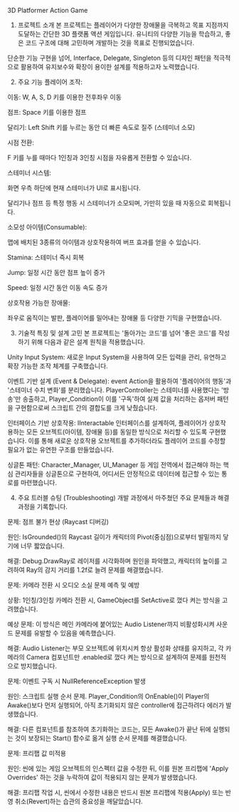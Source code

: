 3D Platformer Action Game
1. 프로젝트 소개
본 프로젝트는 플레이어가 다양한 장애물을 극복하고 목표 지점까지 도달하는 간단한 3D 플랫폼 액션 게임입니다. 유니티의 다양한 기능을 학습하고, 좋은 코드 구조에 대해 고민하며 개발하는 것을 목표로 진행되었습니다.

단순한 기능 구현을 넘어, Interface, Delegate, Singleton 등의 디자인 패턴을 적극적으로 활용하여 유지보수와 확장이 용이한 설계를 적용하고자 노력했습니다.

2. 주요 기능
플레이어 조작:

이동: W, A, S, D 키를 이용한 전후좌우 이동

점프: Space 키를 이용한 점프

달리기: Left Shift 키를 누르는 동안 더 빠른 속도로 질주 (스테미너 소모)

시점 전환:

F 키를 누를 때마다 1인칭과 3인칭 시점을 자유롭게 전환할 수 있습니다.

스테미너 시스템:

화면 우측 하단에 현재 스테미너가 UI로 표시됩니다.

달리기나 점프 등 특정 행동 시 스테미너가 소모되며, 가만히 있을 때 자동으로 회복됩니다.

소모성 아이템(Consumable):

맵에 배치된 3종류의 아이템과 상호작용하여 버프 효과를 얻을 수 있습니다.

Stamina: 스테미너 즉시 회복

Jump: 일정 시간 동안 점프 높이 증가

Speed: 일정 시간 동안 이동 속도 증가

상호작용 가능한 장애물:

좌우로 움직이는 발판, 플레이어를 밀어내는 장애물 등 다양한 기믹을 구현했습니다.

3. 기술적 특징 및 설계 고민
본 프로젝트는 '돌아가는 코드'를 넘어 '좋은 코드'를 작성하기 위해 다음과 같은 설계 원칙을 적용했습니다.

Unity Input System: 새로운 Input System을 사용하여 모든 입력을 관리, 유연하고 확장 가능한 조작 체계를 구축했습니다.

이벤트 기반 설계 (Event & Delegate): event Action을 활용하여 '플레이어의 행동'과 '스테미너 수치 변화'를 분리했습니다. PlayerController는 스테미너를 사용했다는 '방송'만 송출하고, Player_Condition이 이를 '구독'하여 실제 값을 처리하는 옵저버 패턴을 구현함으로써 스크립트 간의 결합도를 크게 낮췄습니다.

인터페이스 기반 상호작용: IInteractable 인터페이스를 설계하여, 플레이어가 상호작용하는 모든 오브젝트(아이템, 장애물 등)를 동일한 방식으로 처리할 수 있도록 구현했습니다. 이를 통해 새로운 상호작용 오브젝트를 추가하더라도 플레이어 코드를 수정할 필요가 없는 유연한 구조를 만들었습니다.

싱글톤 패턴: Character_Manager, UI_Manager 등 게임 전역에서 접근해야 하는 핵심 관리자들을 싱글톤으로 구현하여, 어디서든 안정적으로 데이터에 접근할 수 있는 통로를 마련했습니다.

4. 주요 트러블 슈팅 (Troubleshooting)
개발 과정에서 마주쳤던 주요 문제들과 해결 과정을 기록합니다.

문제: 점프 불가 현상 (Raycast 디버깅)

원인: IsGrounded()의 Raycast 길이가 캐릭터의 Pivot(중심점)으로부터 발밑까지 닿기에 너무 짧았습니다.

해결: Debug.DrawRay로 레이저를 시각화하며 원인을 파악했고, 캐릭터의 높이를 고려하여 Ray의 감지 거리를 1.2f로 늘려 문제를 해결했습니다.

문제: 카메라 전환 시 오디오 소실 문제 예측 및 예방

상황: 1인칭/3인칭 카메라 전환 시, GameObject를 SetActive로 껐다 켜는 방식을 고려했습니다.

예상 문제: 이 방식은 메인 카메라에 붙어있는 Audio Listener까지 비활성화시켜 사운드 문제를 유발할 수 있음을 예측했습니다.

해결: Audio Listener는 부모 오브젝트에 위치시켜 항상 활성화 상태를 유지하고, 각 카메라의 Camera 컴포넌트만 .enabled로 껐다 켜는 방식으로 설계하여 문제를 원천적으로 방지했습니다.

문제: 이벤트 구독 시 NullReferenceException 발생

원인: 스크립트 실행 순서 문제. Player_Condition의 OnEnable()이 Player의 Awake()보다 먼저 실행되어, 아직 초기화되지 않은 controller에 접근하려다 에러가 발생했습니다.

해결: 다른 컴포넌트를 참조하여 초기화하는 코드는, 모든 Awake()가 끝난 뒤에 실행되는 것이 보장되는 Start() 함수로 옮겨 실행 순서 문제를 해결했습니다.

문제: 프리팹 값 미적용

원인: 씬에 있는 게임 오브젝트의 인스펙터 값을 수정한 뒤, 이를 원본 프리팹에 'Apply Overrides' 하는 것을 누락하여 값이 적용되지 않는 문제가 발생했습니다.

해결: 프리팹 작업 시, 씬에서 수정한 내용은 반드시 원본 프리팹에 적용(Apply) 또는 반영 취소(Revert)하는 습관의 중요성을 깨달았습니다.
